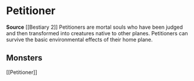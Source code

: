﻿---
id: '305'
name: Petitioner
rarity: Common
source: '[[DATABASE/source/Bestiary 2|Bestiary 2]]'
trait:
- Petitioner
type: Trait

---
# Petitioner

**Source** [[Bestiary 2]] 
Petitioners are mortal souls who have been judged and then transformed into creatures native to other planes. Petitioners can survive the basic environmental effects of their home plane.

## Monsters

[[Petitioner]]
